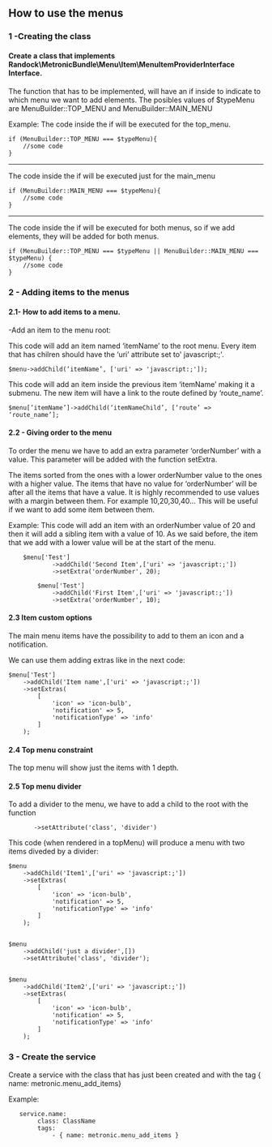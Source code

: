 ## How to use the menus

 
### 1 -Creating the class

#### Create a class that implements Randock\MetronicBundle\Menu\Item\MenuItemProviderInterface Interface.
 
The function that has to be implemented, will have an if inside to indicate to which menu we want to add elements. The posibles values of $typeMenu are MenuBuilder::TOP_MENU and MenuBuilder::MAIN_MENU
 
Example:
 The code inside the if will be executed for the top_menu.

    if (MenuBuilder::TOP_MENU === $typeMenu){
    	//some code
    }

----------


The code inside the if will be executed just for the main_menu

    if (MenuBuilder::MAIN_MENU === $typeMenu){
    	//some code
    }


----------

The code inside the if will be executed for both menus, so if we add elements, they will be added for both menus.

    if (MenuBuilder::TOP_MENU === $typeMenu || MenuBuilder::MAIN_MENU === $typeMenu) {
    	//some code
    }

 
 

### 2 - Adding items to the menus

#### 2.1- How to add items to a menu.
 
-Add an item to the menu root:

This code will add an item named ‘itemName’ to the root menu. Every item that has chilren should have the ‘uri’ attribute set to' javascript:;'. 
 

    $menu->addChild(‘itemName’, ['uri' => 'javascript:;']); 

	
This code will add an item inside the previous item ‘itemName’ making it a submenu. The new item will have a link to the route defined by ‘route_name’.

    $menu[‘itemName’]->addChild(‘itemNameChild’, [‘route’ => ‘route_name’];
 
 
#### 2.2 - Giving order to the menu
To order the menu we have to add an extra parameter ‘orderNumber’ with a value. This parameter will be added with the function setExtra. 

The items sorted from the ones with a lower orderNumber value to the ones with a higher value. The items that have no value for ‘orderNumber’ will be after all the items that have a value.
It is highly recommended to use values with a margin between them. For example 10,20,30,40… This will be useful if we want to add some item between them.
 
Example:
	This code will add an item with an orderNumber value of 20 and then it will add a sibling item with a value of 10. As we said before, the item that we add with a lower value will be at the start of the menu.
 
     	$menu['Test']
                ->addChild('Second Item',['uri' => 'javascript:;'])
                ->setExtra('orderNumber', 20);

            $menu['Test']
                ->addChild('First Item',['uri' => 'javascript:;'])
                ->setExtra('orderNumber', 10);

 
#### 2.3 Item custom options
The main menu items have the possibility to add to them an icon and a notification.
	
We can use them adding extras like in the next code:
 

    $menu['Test']
        ->addChild('Item name',['uri' => 'javascript:;'])
        ->setExtras(
            [
                'icon' => 'icon-bulb',
                'notification' => 5,
                'notificationType' => 'info'
            ]
        );

#### 2.4 Top menu constraint

The top menu will show just the items with 1 depth.
 
#### 2.5 Top menu divider

To add a divider to the menu, we have to add a child to the root with the function 

           ->setAttribute('class', 'divider')

This code (when rendered in a topMenu) will produce a menu with two items diveded by a divider:

    $menu
        ->addChild('Item1',['uri' => 'javascript:;'])
        ->setExtras(
            [
                'icon' => 'icon-bulb',
                'notification' => 5,
                'notificationType' => 'info'
            ]
        );
    
    
    $menu
        ->addChild('just a divider',[])
        ->setAttribute('class', 'divider');
    
    
    $menu
        ->addChild('Item2',['uri' => 'javascript:;'])
        ->setExtras(
            [
                'icon' => 'icon-bulb',
                'notification' => 5,
                'notificationType' => 'info'
            ]
        );

 
 

### 3 - Create the service

Create a service with the class that has just been created and with the tag 
{ name: metronic.menu_add_items}
 
Example:
 

       service.name:
            class: ClassName
            tags:
                - { name: metronic.menu_add_items }

